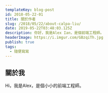 ```yaml
---
templateKey: blog-post
id: 2018-05-22-01
title: 關於作者
slug: /2018/05/22/about-calpa-liu/
date: 2019-05-22T03:48:03.125Z
description: 你好，我是Alex Ian，是個前端工程師。
headerImage: https://i.imgur.com/GBzqiTh.jpg
publish: true
tags:
  - 隨便寫寫
---
```


## 關於我

Hi，我是Alex，是個小小的前端工程師。